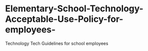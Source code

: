 # Elementary-School-Technology-Acceptable-Use-Policy-for-employees-
Technology Tech Guidelines for school employees 
